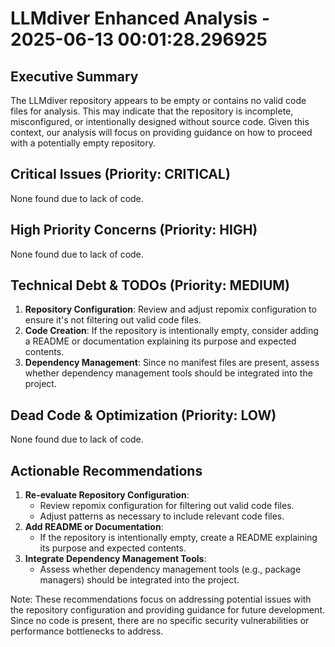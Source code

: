 # LLMdiver Enhanced Analysis - 2025-06-13 00:01:28.296925

## Executive Summary
The LLMdiver repository appears to be empty or contains no valid code files for analysis. This may indicate that the repository is incomplete, misconfigured, or intentionally designed without source code. Given this context, our analysis will focus on providing guidance on how to proceed with a potentially empty repository.

## Critical Issues (Priority: CRITICAL)
None found due to lack of code.

## High Priority Concerns (Priority: HIGH)
None found due to lack of code.

## Technical Debt & TODOs (Priority: MEDIUM)
1. **Repository Configuration**: Review and adjust repomix configuration to ensure it's not filtering out valid code files.
2. **Code Creation**: If the repository is intentionally empty, consider adding a README or documentation explaining its purpose and expected contents.
3. **Dependency Management**: Since no manifest files are present, assess whether dependency management tools should be integrated into the project.

## Dead Code & Optimization (Priority: LOW)
None found due to lack of code.

## Actionable Recommendations
1. **Re-evaluate Repository Configuration**:
	* Review repomix configuration for filtering out valid code files.
	* Adjust patterns as necessary to include relevant code files.
2. **Add README or Documentation**:
	* If the repository is intentionally empty, create a README explaining its purpose and expected contents.
3. **Integrate Dependency Management Tools**:
	* Assess whether dependency management tools (e.g., package managers) should be integrated into the project.

Note: These recommendations focus on addressing potential issues with the repository configuration and providing guidance for future development. Since no code is present, there are no specific security vulnerabilities or performance bottlenecks to address.